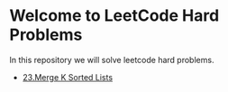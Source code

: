 # Welcome to LeetCode Hard Problems
In this repository we will solve leetcode hard problems.
- [23.Merge K Sorted Lists](23.Merge_K_Sorted_Lists/README.md)
